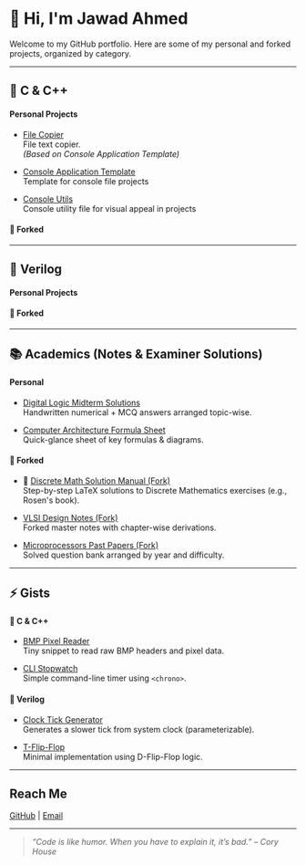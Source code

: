 # 👋 Hi, I'm Jawad Ahmed

Welcome to my GitHub portfolio. Here are some of my personal and forked projects, organized by category.

---
<!-- 
This section stays in the file
but does NOT show up in preview.
-->

## 📘 C & C++

#### Personal Projects
- [File Copier](https://github.com/al-nusrati/FileCopier)  
 File text copier.  
 _(Based on Console Application Template)_

- [Console Application Template](https://github.com/al-nusrati/ConsoleAppTemplate)  
 Template for console file projects
  
- [Console Utils](https://github.com/al-nusrati/ConsoleUtils)  
 Console utility file for visual appeal in projects

<!-- 
- [Matrix Calculator CLI](https://github.com/your-username/matrix-calculator-cpp)  
  Command-line matrix calculator supporting multiple operations.

- [Random Number Game](https://github.com/your-username/random-game-cpp)  
  Terminal-based game using basic loops and conditionals.
-->
#### 🍴 Forked
<!--
- [Data Structures Playground](https://github.com/your-username/fork-dsa-lab)  
  Forked repo with a clean layout of classic DSA code samples.

- [C++ Templates & Tricks](https://github.com/your-username/fork-cpp-tips)  
  C++ best practices, modern syntax, and usage tips.
-->
---

## 🧾 Verilog

#### Personal Projects
<!--
- [Modular ALU](https://github.com/your-username/alu-verilog)  
  Multi-op Arithmetic Logic Unit with output via 16 LEDs.

- [Sensor-Controlled LEDs](https://github.com/your-username/pmod-sensor-led)  
  LED pattern changes with tilt using Digilent Pmod Accelerometer.
-->
#### 🍴 Forked
<!--
- [FPGA Design Patterns](https://github.com/your-username/fork-fpga-patterns)  
  A collection of reusable Verilog modules and design templates.

- [Clock Divider Demos](https://github.com/your-username/fork-verilog-clocks)  
  Forked examples showing precise clock manipulation techniques.
-->
---

## 📚 Academics (Notes & Examiner Solutions)

#### Personal
- [Digital Logic Midterm Solutions](https://example.com/dl-midterm-sol)  
  Handwritten numerical + MCQ answers arranged topic-wise.

- [Computer Architecture Formula Sheet](https://example.com/ca-cheatsheet)  
  Quick-glance sheet of key formulas & diagrams.

#### 🍴 Forked
- 📐 [Discrete Math Solution Manual (Fork)](https://github.com/your-username/discrete-math-solutions)  
  Step-by-step LaTeX solutions to Discrete Mathematics exercises (e.g., Rosen's book).
  
- [VLSI Design Notes (Fork)](https://github.com/your-username/fork-vlsi-notes)  
  Forked master notes with chapter-wise derivations.

- [Microprocessors Past Papers (Fork)](https://github.com/your-username/fork-8086-exams)  
  Solved question bank arranged by year and difficulty.

---

## ⚡ Gists

#### 📘 C & C++
- [BMP Pixel Reader](https://gist.github.com/your-username/ccddee1122)  
  Tiny snippet to read raw BMP headers and pixel data.

- [CLI Stopwatch](https://gist.github.com/your-username/aabbcc3344)  
  Simple command-line timer using `<chrono>`.

#### 🧾 Verilog
- [Clock Tick Generator](https://gist.github.com/your-username/ffeedd9988)  
  Generates a slower tick from system clock (parameterizable).

- [T-Flip-Flop](https://gist.github.com/your-username/8899aaccdd)  
  Minimal implementation using D-Flip-Flop logic.
  
<!--
#### 🐍 Python
- [Auto Git Initializer](https://gist.github.com/your-username/1122aabbcc)  
  Script to `git init`, add README, and first commit in one go.

- [CSV Stats Calculator](https://gist.github.com/your-username/5566ddeeff)  
  One-file utility to compute basic stats from CSV columns.
-->
---

## Reach Me

[GitHub](https://github.com/your-username) | [Email](mailto:your-email@example.com)

---

> _“Code is like humor. When you have to explain it, it’s bad.” – Cory House_
<!--
> _“First, solve the problem. Then, write the code.” – John Johnson_

> _“Before software can be reusable, it first has to be usable.” – Ralph Johnson_

> _“Design is not just what it looks like and feels like. Design is how it works.” – Steve Jobs_

> *“AI is going to eat software.” – Jensen Huang (CEO, NVIDIA)*
-->
